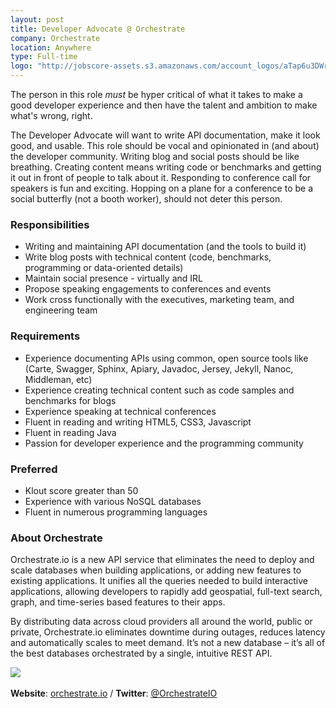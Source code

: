 ```yaml
---
layout: post
title: Developer Advocate @ Orchestrate
company: Orchestrate
location: Anywhere
type: Full-time
logo: "http://jobscore-assets.s3.amazonaws.com/account_logos/aTap6u3DWr4O7ieJe4iefn.gif"
---
```


The person in this role *must* be hyper critical of what it takes to make a
good developer experience and then have the talent and ambition to make what's
wrong, right. 

The Developer Advocate will want to write API documentation,
make it look good, and usable. This role should be vocal and opinionated in
(and about) the developer community. Writing blog and social posts should be
like breathing. Creating content means writing code or benchmarks and getting
it out in front of people to talk about it.  Responding to conference call for
speakers is fun and exciting. Hopping on a plane for a conference to be a
social butterfly (not a booth worker), should not deter this person. 

### Responsibilities

 - Writing and maintaining API documentation (and the tools to build it)
 - Write blog posts with technical content (code, benchmarks, programming or data-oriented details)
 - Maintain social presence - virtually and IRL
 - Propose speaking engagements to conferences and events
 - Work cross functionally with the executives, marketing team, and engineering team

### Requirements

 - Experience documenting APIs using common, open source tools like (Carte, Swagger, Sphinx, Apiary, Javadoc, Jersey, Jekyll, Nanoc, Middleman, etc)
 - Experience creating technical content such as code samples and benchmarks for blogs
 - Experience speaking at technical conferences
 - Fluent in reading and writing HTML5, CSS3, Javascript
 - Fluent in reading Java
 - Passion for developer experience and the programming community

### Preferred

 - Klout score greater than 50
 - Experience with various NoSQL databases
 - Fluent in numerous programming languages

### About Orchestrate

Orchestrate.io is a new API service that eliminates the need to deploy and
scale databases when building applications, or adding new features to existing
applications. It unifies all the queries needed to build interactive
applications, allowing developers to rapidly add geospatial, full-text search,
graph, and time-series based features to their apps.

By distributing data across cloud providers all around the world, public or
private, Orchestrate.io eliminates downtime during outages, reduces latency
and automatically scales to meet demand.  It’s not a new database – it’s all
of the best databases orchestrated by a single, intuitive REST API.

<p class="center">
  <img src="{{ page.logo }}" /><br />
  <br />
  <strong>Website</strong>: <a href="http://orchestrate.io/">orchestrate.io</a> / <strong>Twitter</strong>: <a href="https://twitter.com/OrchestrateIO">@OrchestrateIO</a>
</p>
